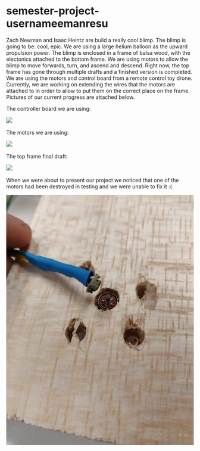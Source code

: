 # semester-project-usernameemanresu
Zach Newman and Isaac Heintz are build a really cool blimp. The blimp is going to be: cool, epic. 
We are using a large helium balloon as the upward propulsion power. The blimp is enclosed in a frame of balsa wood,
with the electonics attached to the bottom frame. We are using motors to allow the blimp to move forwards, turn, and ascend and descend.
Right now, the top frame has gone through multiple drafts and a finished version is completed. We are using the motors
and control board from a remote control toy drone. Currently, we are working on extending the wires that the motors
are attached to in order to allow to put them on the correct place on the frame. Pictures of our current progress are attached below.

The controller board we are using:

![](board.png)

The motors we are using:

![](motor.png)

The top frame final draft:

![](frame.png)


When we were about to present our project we noticed that one of the motors had been destroyed in testing and we were unable to fix it :(

![](broken.png)
